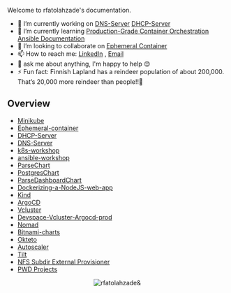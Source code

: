 
Welcome to rfatolahzade's documentation.
- 🔭 I’m currently working on [DNS-Server](https://github.com/rfatolahzade/DNS-server) [DHCP-Server](https://github.com/rfatolahzade/dhcp-server)
- 🌱 I’m currently learning [Production-Grade Container Orchestration](https://kubernetes.io/docs/home/) [Ansible Documentation](https://docs.ansible.com/) 
- 👯 I’m looking to collaborate on [Ephemeral Container](https://github.com/rfatolahzade/Ephemeral-container) 
- 📫 How to reach me:  [LinkedIn](https://www.linkedin.com/in/rfatolahzade/) , [Email](mailto:r.finland88@gmail.com)
- 💬 ask me about anything, I'm happy to help 😊
- ⚡ Fun fact: Finnish Lapland has a reindeer population of about 200,000. That’s 20,000 more reindeer than people!!🦌


## Overview
  - [Minikube](https://github.com/rfatolahzade/Minikube) 
  - [Ephemeral-container](https://github.com/rfatolahzade/Ephemeral-container)
  - [DHCP-Server](https://github.com/rfatolahzade/dhcp-server)
  - [DNS-Server](https://github.com/rfatolahzade/dns-server)
  - [k8s-workshop](https://github.com/rfatolahzade/k8s-workshop)
  - [ansible-workshop](https://github.com/rfatolahzade/ansible-workshop)
  - [ParseChart](https://github.com/rfatolahzade/ParseChart)
  - [PostgresChart](https://github.com/rfatolahzade/PostgresChart)
  - [ParseDashboardChart](https://github.com/rfatolahzade/ParseDashboardChart)
  - [Dockerizing-a-NodeJS-web-app](https://github.com/rfatolahzade/Dockerizing-a-NodeJS-web-app)
  - [Kind](https://github.com/rfatolahzade/Kind) 
  - [ArgoCD](https://github.com/rfatolahzade/argocd)
  - [Vcluster](https://github.com/rfatolahzade/vcluster)
  - [Devspace-Vcluster-Argocd-prod](https://github.com/rfatolahzade/Devspace-vcluster-argocd-prod)
  - [Nomad](https://github.com/rfatolahzade/nomad)
  - [Bitnami-charts](https://github.com/rfatolahzade/bitnami-charts)
  - [Okteto](https://github.com/rfatolahzade/Okteto-HelloWorld)
  - [Autoscaler](https://github.com/rfatolahzade/autoscaler)
  - [Tilt](https://github.com/rfatolahzade/tilt-example-html)
  - [NFS Subdir External Provisioner](https://github.com/rfatolahzade/nfs-subdir-external-provisioner)
  - [PWD Projects](https://github.com/search?q=user%3Arfatolahzade+PWD)





<p align="center"> <img src="https://github-readme-stats.vercel.app/api?username=rfatolahzade&show_icons=true&theme=gotham" alt="rfatolahzade&" />
